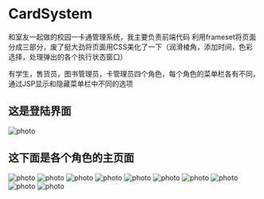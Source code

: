 # CardSystem
和室友一起做的校园一卡通管理系统，我主要负责前端代码
利用frameset将页面分成三部分，废了挺大劲将页面用CSS美化了一下（润滑棱角，添加时间，色彩选择，处理弹出的各个执行状态窗口）

有学生，售货员，图书管理员，卡管理员四个角色，每个角色的菜单栏各有不同，通过JSP显示和隐藏菜单栏中不同的选项

## 这是登陆界面
![photo](https://github.com/icodeajk/CardSystem/raw/master/WebContent/image/11.png)

## 这下面是各个角色的主页面
![photo](https://github.com/icodeajk/CardSystem/raw/master/WebContent/image/1.png)
![photo](https://github.com/icodeajk/CardSystem/raw/master/WebContent/image/2.png)
![photo](https://github.com/icodeajk/CardSystem/raw/master/WebContent/image/3.png)
![photo](https://github.com/icodeajk/CardSystem/raw/master/WebContent/image/4.png)
![photo](https://github.com/icodeajk/CardSystem/raw/master/WebContent/image/5.png)
![photo](https://github.com/icodeajk/CardSystem/raw/master/WebContent/image/6.png)
![photo](https://github.com/icodeajk/CardSystem/raw/master/WebContent/image/7.png)
![photo](https://github.com/icodeajk/CardSystem/raw/master/WebContent/image/8.png)
![photo](https://github.com/icodeajk/CardSystem/raw/master/WebContent/image/9.png)
![photo](https://github.com/icodeajk/CardSystem/raw/master/WebContent/image/10.png)
